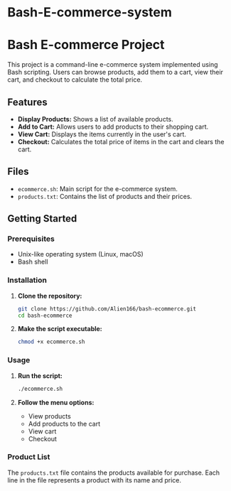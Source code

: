 # Bash-E-commerce-system


# Bash E-commerce Project

This project is a command-line e-commerce system implemented using Bash scripting. Users can browse products, add them to a cart, view their cart, and checkout to calculate the total price.

## Features

- **Display Products:** Shows a list of available products.
- **Add to Cart:** Allows users to add products to their shopping cart.
- **View Cart:** Displays the items currently in the user's cart.
- **Checkout:** Calculates the total price of items in the cart and clears the cart.

## Files

- `ecommerce.sh`: Main script for the e-commerce system.
- `products.txt`: Contains the list of products and their prices.

## Getting Started

### Prerequisites

- Unix-like operating system (Linux, macOS)
- Bash shell

### Installation

1. **Clone the repository:**
    ```bash
    git clone https://github.com/Alien166/bash-ecommerce.git
    cd bash-ecommerce
    ```

2. **Make the script executable:**
    ```bash
    chmod +x ecommerce.sh
    ```

### Usage

1. **Run the script:**
    ```bash
    ./ecommerce.sh
    ```

2. **Follow the menu options:**
    - View products
    - Add products to the cart
    - View cart
    - Checkout

### Product List

The `products.txt` file contains the products available for purchase. Each line in the file represents a product with its name and price.

